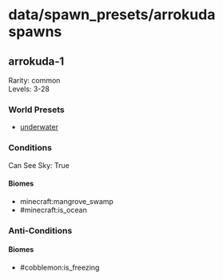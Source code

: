 # data/spawn_presets/arrokuda spawns  
  
## arrokuda-1  
Rarity: common  
Levels: 3-28  
  
### World Presets  
* [underwater](data/spawn_data/underwater.md)  
  
### Conditions  
Can See Sky: True  
  
#### Biomes  
  * minecraft:mangrove_swamp
  * #minecraft:is_ocean
  
  
### Anti-Conditions  
  
#### Biomes  
  * #cobblemon:is_freezing
  

